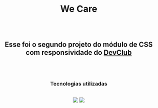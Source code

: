  <div align="center">

  <h1>We Care</h1>
<br>
<br>
 <h2>Esse foi o segundo projeto do módulo de CSS com responsividade do <a href="https://rodolfomori.com.br/devclub">DevClub</a></h2>
 <br>
<br>
<h3>Tecnologias utilizadas</h3>
<br>
  <img src="https://img.shields.io/badge/HTML5-E34F26?style=for-the-badge&logo=html5&logoColor=white">
  <img src="https://img.shields.io/badge/CSS3-1572B6?style=for-the-badge&logo=css3&logoColor=white">
<br>
<br>

